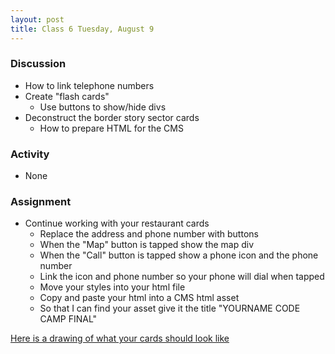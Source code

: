 ```yaml
---
layout: post
title: Class 6 Tuesday, August 9
---
```


### Discussion

* How to link telephone numbers
* Create "flash cards"
  * Use buttons to show/hide divs
* Deconstruct the border story sector cards
  * How to prepare HTML for the CMS

### Activity

* None

### Assignment

* Continue working with your restaurant cards
  * Replace the address and phone number with buttons
  * When the "Map" button is tapped show the map div
  * When the "Call" button is tapped show a phone icon and the phone number
  * Link the icon and phone number so your phone will dial when tapped
  * Move your styles into your html file
  * Copy and paste your html into a CMS html asset
  * So that I can find your asset give it the title "YOURNAME CODE CAMP FINAL"

[Here is a drawing of what your cards should look like](/codecamp/resources/class6_example.png)
